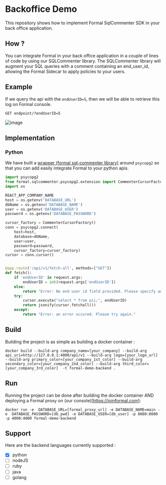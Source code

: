 # Backoffice Demo

This repository shows how to implement Formal SqlCommenter SDK in your back office application.

## How ?

You can integrate Formal in your back office application in a couple of lines of code by using our SQLCommenter library. The SQLCommenter library will augment your SQL queries with a comment containing an end_user_id, allowing the Formal Sidecar to apply policies to your users.

## Example

If we query the api with the `endUserID=5`, then we will be able to retrieve this log on Formal console. 
```
GET endpoint/?endUserID=5
```
![image](https://user-images.githubusercontent.com/43049559/143810587-f26274d9-a1dd-4477-a44a-581dee595021.png)

## Implementation 

### Python

We have built a [wrapper (formal sql-commenter library)](https://github.com/formalco/sqlcommenter) around `psycopg2` so that you can add easily integrate Formal to your python apis.

```python
import psycopg2
from formal.sqlcommenter.psycopg2.extension import CommenterCursorFactory
import os

REACT_APP_COMPANY_NAME
host = os.getenv('DATABASE_URL')
dbName = os.getenv('DATABASE_NAME')
user = os.getenv('DATABASE_USER')
password = os.getenv('DATABASE_PASSWORD')

cursor_factory = CommenterCursorFactory()
conn = psycopg2.connect(
    host=host,
    database=dbName,
    user=user,
    password=password,
    cursor_factory=cursor_factory)
cursor = conn.cursor()


@app.route('/api/v1/fetch-all', methods=["GET"])
def fetch():
    if 'endUserID' in request.args:
        endUserID = int(request.args['endUserID'])
    else:
        return "Error: No end user id field provided. Please specify an endUserID."
    try:
        cursor.execute("select * from pii;", endUserID)
        return jsonify(cursor.fetchall())
    except:
        return "Error: an error occured. Please try again."

```

## Build
Building the project is as simple as building a docker container :
```
docker build --build-arg company_name=[your_company] --build-arg api_uri=http://127.0.0.1:4000/api/v1 --build-arg logo=[your_logo_url] --build-arg primary_color=[your_company_1st_color] --build-arg secondary_color=[your_company_2nd_color] --build-arg third_color=[your_company_3rd_color]  -t formal-demo-backend .
```

## Run
Running the project can be done after building the docker container AND deploying a Formal proxy on (our console)[https://joinformal.com]:
```
docker run -e  DATABASE_URL=[formal_proxy_url] -e DATABASE_NAME=main -e  DATABASE_PASSWORD=[db_pwd] -e DATABASE_USER=[db_user] -p 8080:8080 -p 4000:4000 formal-demo-backend
```

## Support

Here are the backend languages currently supported :

- [X] python
- [ ] nodeJS
- [ ] ruby
- [ ] java
- [ ] golang
